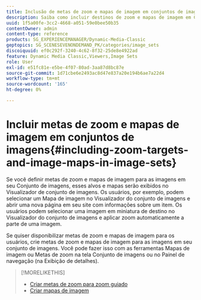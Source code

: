 ```yaml
---
title: Inclusão de metas de zoom e mapas de imagem em conjuntos de imagens
description: Saiba como incluir destinos de zoom e mapas de imagem em Conjuntos de imagens no Adobe Dynamic Media Classic.
uuid: 1f5a00fe-3cc2-4668-a051-59e0bee50b35
contentOwner: admin
content-type: reference
products: SG_EXPERIENCEMANAGER/Dynamic-Media-Classic
geptopics: SG_SCENESEVENONDEMAND_PK/categories/image_sets
discoiquuid: ef0c292f-3240-4c62-8f32-25de8e4922ad
feature: Dynamic Media Classic,Viewers,Image Sets
role: User
exl-id: e51fc81e-e5be-4f07-80ad-3aa87d8bc87e
source-git-commit: 1d71cbe6e2493ac8d47e837a20e194b6ae7a22d4
workflow-type: tm+mt
source-wordcount: '165'
ht-degree: 0%

---
```


# Incluir metas de zoom e mapas de imagem em conjuntos de imagens{#including-zoom-targets-and-image-maps-in-image-sets}

Se você definir metas de zoom e mapas de imagem para as imagens em seu Conjunto de imagens, esses alvos e mapas serão exibidos no Visualizador de conjunto de imagens. Os usuários, por exemplo, podem selecionar um Mapa de imagem no Visualizador do conjunto de imagens e abrir uma nova página em seu site com informações sobre um item. Os usuários podem selecionar uma imagem em miniatura de destino no Visualizador do conjunto de imagens e aplicar zoom automaticamente a parte de uma imagem.

Se quiser disponibilizar metas de zoom e mapas de imagem para os usuários, crie metas de zoom e mapas de imagem para as imagens em seu conjunto de imagens. Você pode fazer isso com as ferramentas Mapas de imagem ou Metas de zoom na tela Conjunto de imagens ou no Painel de navegação (na Exibição de detalhes).

>[!MORELIKETHIS]
>
>* [Criar metas de zoom para zoom guiado](creating-zoom-targets-guided-zoom.md#creating_zoom_targets_for_guided_zoom)
>* [Criar mapas de imagem](creating-image-maps.md#creating_image_maps)

